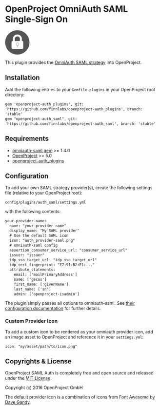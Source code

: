 # OpenProject OmniAuth SAML Single-Sign On

![](https://github.com/finnlabs/openproject-auth_saml/blob/dev/app/assets/images/auth_provider-saml.png)

This plugin provides the [OmniAuth SAML strategy](https://github.com/omniauth/omniauth-saml) into OpenProject.

## Installation

Add the following entries to your `Gemfile.plugins` in your OpenProject root directory:

    gem 'openproject-auth_plugins', git: 'https://github.com/finnlabs/openproject-auth_plugins', branch: 'stable'
    gem "openproject-auth_saml", git: 'https://github.com/finnlabs/openproject-auth_saml', branch: 'stable'

## Requirements

* [omniauth-saml gem](https://github.com/omniauth/omniauth-saml) >= 1.4.0
* [OpenProject](https://www.openproject.org) >= 5.0
* [openproject-auth_plugins](https://github.com/opf/openproject-auth_plugins)

## Configuration

To add your own SAML strategy provider(s), create the following settings file (relative to your OpenProject root):

	config/plugins/auth_saml/settings.yml
	
with the following contents:

    your-provider-name:
      name: "your-provider-name"
      display_name: "My SAML provider"
      # Use the default SAML icon
      icon: "auth_provider-saml.png"
      # omniauth-saml config
      assertion_consumer_service_url: "consumer_service_url"
      issuer: "issuer"
      idp_sso_target_url: "idp_sso_target_url"
      idp_cert_fingerprint: "E7:91:B2:E1:..."
      attribute_statements:
        email: ['mailPrimaryAddress']
        name: ['gecos']
        first_name: ['givenName']
        last_name: ['sn']
        admin: ['openproject-isadmin']

The plugin simply passes all options to omniauth-saml. See [their configuration
documentation](https://github.com/omniauth/omniauth-saml#usage) for further
details.

### Custom Provider Icon

To add a custom icon to be rendered as your omniauth provider icon, add an
image asset to OpenProject and reference it in your `settings.yml`:

	icon: "my/asset/path/to/icon.png"
	
## Copyrights & License

OpenProject SAML Auth is completely free and open source and released under the
[MIT
License](https://github.com/finnlabs/openproject-auth_saml/blob/dev/LICENSE).

Copyright (c) 2016 OpenProject GmbH

The default provider icon is a combination of icons from [Font Awesome by Dave Gandy](http://fontawesome.io).
